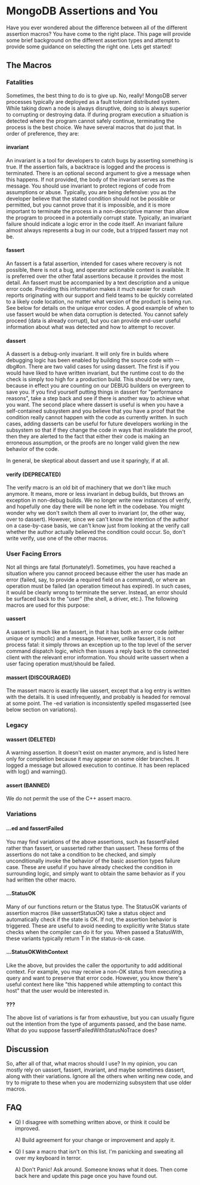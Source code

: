 
# MongoDB Assertions and You #

Have you ever wondered about the difference between all of the different assertion macros? You have
come to the right place. This page will provide some brief background on the different assertion
types and attempt to provide some guidance on selecting the right one. Lets get started!

## The Macros ##

### Fatalities ###

Sometimes, the best thing to do is to give up. No, really! MongoDB server processes typically are
deployed as a fault tolerant distributed system. While taking down a node is always disruptive,
doing so is always superior to corrupting or destroying data. If during program execution a
situation is detected where the program cannot safely continue, terminating the process is the best
choice. We have several macros that do just that. In order of preference, they are:

#### invariant ####
An invariant is a tool for developers to catch bugs by asserting something is true. If the assertion
fails, a backtrace is logged and the process is terminated. There is an optional second argument to
give a message when this happens. If not provided, the body of the invariant serves as the message.
You should use invariant to protect regions of code from assumptions or abuse. Typically, you are
being defensive: you as the developer believe that the stated condition should not be possible or
permitted, but you cannot prove that it is impossible, and it is more important to terminate the
process in a non-descriptive manner than allow the program to proceed in a potentially corrupt
state. Typically, an invariant failure should indicate a logic error in the code itself. An
invariant failure almost always represents a bug in our code, but a tripped fassert may not be.

#### fassert ####
An fassert is a fatal assertion, intended for cases where recovery is not possible, there is not a
bug, and operator actionable context is available. It is preferred over the other fatal assertions
because it provides the most detail. An fassert must be accompanied by a text description and a
unique error code. Providing this information makes it much easier for crash reports originating
with our support and field teams to be quickly correlated to a likely code location, no matter what
version of the product is being run. See below for details on the unique error codes. A good example
of when to use fassert would be when data corruption is detected. You cannot safely proceed (data is
already corrupt), but you can provide end-user useful information about what was detected and how to
attempt to recover.

#### dassert ####
A dassert is a debug-only invariant. It will only fire in builds where debugging logic has been
enabled by building the source code with --dbg#on. There are two valid cases for using dassert. The
first is if you would have liked to have written invariant, but the runtime cost to do the check is
simply too high for a production build. This should be very rare, because in effect you are counting
on our DEBUG builders on evergreen to save you. If you find yourself putting things in dassert for
"performance reasons", take a step back and see if there is another way to achieve what you want.
The second place where dassert is useful is when you have a self-contained subsystem and you believe
that you have a proof that the condition really cannot happen with the code as currently written. In
such cases, adding dasserts can be useful for future developers working in the subsystem so that if
they change the code in ways that invalidate the proof, then they are alerted to the fact that
either their code is making an erroneous assumption, or the proofs are no longer valid given the new
behavior of the code.

In general, be skeptical about dassert and use it sparingly, if at all.

#### verify (DEPRECATED) ####
The verify macro is an old bit of machinery that we don't like much anymore. It means, more or less
invariant in debug builds, but throws an exception in non-debug builds. We no longer write new
instances of verify, and hopefully one day there will be none left in the codebase. You might wonder
why we don't switch them all over to invariant (or, the other way, over to dassert). However, since
we can't know the intention of the author on a case-by-case basis, we can't know just from looking
at the verify call whether the author actually believed the condition could occur. So, don't write
verify, use one of the other macros.

### User Facing Errors ###

Not all things are fatal (fortunately!). Sometimes, you have reached a situation where you cannot
proceed because either the user has made an error (failed, say, to provide a required field on a
command), or where an operation must be failed (an operation timeout has expired). In such cases, it
would be clearly wrong to terminate the server. Instead, an error should be surfaced back to the
"user" (the shell, a driver, etc.). The following macros are used for this purpose:

#### uassert ####
A uassert is much like an fassert, in that it has both an error code (either unique or symbolic) and
a message. However, unlike fassert, it is not process fatal: it simply throws an exception up to the
top level of the server command dispatch logic, which then issues a reply back to the connected
client with the relevant error information. You should write uassert when a user facing operation
must/should be failed.

#### massert (DISCOURAGED) ####
The massert macro is exactly like uassert, except that a log entry is written with the details. It
is used infrequently, and probably is headed for removal at some point. The -ed variation is
inconsistently spelled msgasserted (see below section on variations).

### Legacy ###

#### wassert (DELETED) ####
A warning assertion. It doesn't exist on master anymore, and is listed here only for completion
because it may appear on some older branches. It logged a message but allowed execution to continue.
It has been replaced with log() and warning().

#### assert (BANNED) ####
We do not permit the use of the C++ assert macro.

### Variations ###

#### ...ed and fassertFailed ####
You may find variations of the above assertions, such as fassertFailed rather than fassert, or
uasserted rather than uassert. These forms of the assertions do not take a condition to be checked,
and simply unconditionally invoke the behavior of the basic assertion types failure case. These are
useful if you have already checked the condition in surrounding logic, and simply want to obtain the
same behavior as if you had written the other macro.

#### ...StatusOK ####
Many of our functions return or the Status type. The StatusOK variants of assertion macros (like
uassertStatusOK) take a status object and automatically check if the state is OK. If not, the
assertion behavior is triggered. These are useful to avoid needing to explicitly write Status state
checks when the compiler can do it for you. When passed a StatusWith<T>, these variants typically
return T in the status-is-ok case.

#### ...StatusOKWithContext ####
Like the above, but provides the caller the opportunity to add additional context. For example, you
may receive a non-OK status from executing a query and want to preserve that error code. However,
you know there's useful context here like "this happened while attempting to contact this host" that
the user would be interested in.

#### ??? ####
The above list of variations is far from exhaustive, but you can usually figure out the intention
from the type of arguments passed, and the base name. What do you suppose
fassertFailedWithStatusNoTrace does?

## Discussion ##
So, after all of that, what macros should I use? In my opinion, you can mostly rely on uassert,
fassert, invariant, and maybe sometimes dassert, along with their variations. Ignore all the others
when writing new code, and try to migrate to these when you are modernizing subsystem that use older
macros. 

 

## FAQ ##

* Q) I disagree with something written above, or think it could be improved.

  A) Build agreement for your change or improvement and apply it.


* Q) I saw a macro that isn't on this list. I'm panicking and sweating all over my keyboard in
     terror.

  A) Don't Panic! Ask around. Someone knows what it does. Then come back here and update this page
     once you have found out.

